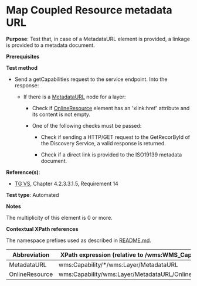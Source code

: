 # Map Coupled Resource metadata URL

**Purpose**: Test that, in case of a MetadataURL element is provided, a linkage is provided to a metadata document.

**Prerequisites**

**Test method**

* Send a getCapabilities request to the service endpoint. Into the response:
  
  * If there is a [MetadataURL](#metadataURL) node for a layer:

    * Check if [OnlineResource](#onlineResource) element has an 'xlink:href' attribute and its content is not empty.
    
    * One of the following checks must be passed:

      * Check if sending a HTTP/GET request to the GetRecorById of the Discovery Service, a valid response is returned.

      * Check if a direct link is provided to the ISO19139 metadata document.

**Reference(s)**:
* [TG VS](./README.md#ref_TG_VS), Chapter 4.2.3.3.1.5, Requirement 14

**Test type**: Automated

**Notes**

The multiplicity of this element is 0 or more.

**Contextual XPath references**

The namespace prefixes used as described in [README.md](./README.md#namespaces).

Abbreviation                                               |  XPath expression (relative to /wms:WMS_Capabilities)
---------------------------------------------------------- | -------------------------------------------------------------------------
MetadataURL <a name="metadataURL"></a>  |  wms:Capability/*/wms:Layer/MetadataURL
OnlineResource <a name="onlineResource"></a>  |  wms:Capability/wms:Layer/MetadataURL/OnlineResource